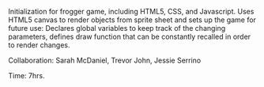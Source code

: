 Initialization for frogger game, including HTML5, CSS, and Javascript. 
Uses HTML5 canvas to render objects from sprite sheet and sets up the game
for future use: Declares global variables to keep track of the changing parameters, defines
draw function that can be constantly recalled in order to render  changes.
	
Collaboration: Sarah McDaniel, Trevor John, Jessie Serrino

Time: 7hrs.

